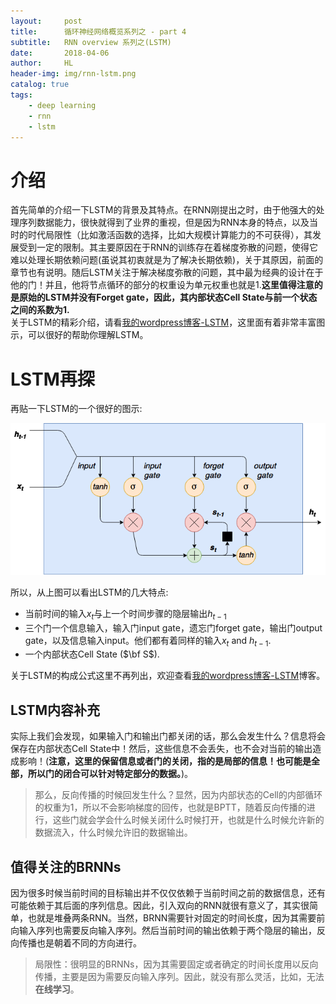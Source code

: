 ```yaml
---
layout:     post
title:      循环神经网络概览系列之 - part 4
subtitle:   RNN overview 系列之(LSTM)
date:       2018-04-06
author:     HL
header-img: img/rnn-lstm.png
catalog: true
tags:
    - deep learning
    - rnn
    - lstm
---
```


# 介绍
首先简单的介绍一下LSTM的背景及其特点。在RNN刚提出之时，由于他强大的处理序列数据能力，很快就得到了业界的重视，但是因为RNN本身的特点，以及当时的时代局限性（比如激活函数的选择，比如大规模计算能力的不可获得），其发展受到一定的限制。其主要原因在于RNN的训练存在着梯度弥散的问题，使得它难以处理长期依赖问题(虽说其初衷就是为了解决长期依赖)，关于其原因，前面的章节也有说明。随后LSTM关注于解决梯度弥散的问题，其中最为经典的设计在于他的门！并且，他将节点循环的部分的权重设为单元权重也就是1.**这里值得注意的是原始的LSTM并没有Forget gate，因此，其内部状态Cell State与前一个状态之间的系数为1.**  
关于LSTM的精彩介绍，请看<a href="https://lotuswhl.wordpress.com/2018/05/17/%e7%90%86%e8%a7%a3lstm/" target="_blank">我的wordpress博客-LSTM</a>，这里面有着非常丰富图示，可以很好的帮助你理解LSTM。

# LSTM再探
再贴一下LSTM的一个很好的图示:  

![LSTM-Beautiful picture](https://raw.githubusercontent.com/lotuswhl/lotuswhl.github.io/master/img/RNN/LSTM-diagram.png)  

所以，从上图可以看出LSTM的几大特点:
* 当前时间的输入$x_t$与上一个时间步骤的隐层输出$h_{t-1}$
* 三个门一个信息输入，输入门input gate，遗忘门forget gate，输出门output gate，以及信息输入input。他们都有着同样的输入$x_t$ and $h_{t-1}$.
* 一个内部状态Cell State ($\bf S$).

关于LSTM的构成公式这里不再列出，欢迎查看<a href="https://lotuswhl.wordpress.com/2018/05/17/%e7%90%86%e8%a7%a3lstm/" target="_blank">我的wordpress博客-LSTM</a>博客。

## LSTM内容补充
实际上我们会发现，如果输入门和输出门都关闭的话，那么会发生什么？信息将会保存在内部状态Cell State中！然后，这些信息不会丢失，也不会对当前的输出造成影响！(**注意，这里的保留信息或者门的关闭，指的是局部的信息！也可能是全部，所以门的闭合可以针对特定部分的数据。**)。
> 那么，反向传播的时候回发生什么？显然，因为内部状态的Cell的内部循环的权重为1，所以不会影响梯度的回传，也就是BPTT，随着反向传播的进行，这些门就会学会什么时候关闭什么时候打开，也就是什么时候允许新的数据流入，什么时候允许旧的数据输出。

## 值得关注的BRNNs
因为很多时候当前时间的目标输出并不仅仅依赖于当前时间之前的数据信息，还有可能依赖于其后面的序列信息。因此，引入双向的RNN就很有意义了，其实很简单，也就是堆叠两条RNN。当然，BRNN需要针对固定的时间长度，因为其需要前向输入序列也需要反向输入序列。然后当前时间的输出依赖于两个隐层的输出，反向传播也是朝着不同的方向进行。
> 局限性：很明显的BRNNs，因为其需要固定或者确定的时间长度用以反向传播，主要是因为需要反向输入序列。因此，就没有那么灵活，比如，无法**在线学习**。